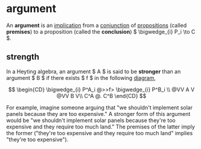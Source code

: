 # argument

<!-- prettier-ignore -->
An **argument** is an [implication](/logic/curry-howard.md) from a
[conjunction](/logic/curry-howard.md) of [propositions](/logic/proposition.md) (called **premises**)
to a proposition (called the **conclusion**) $ \bigwedge_{i} P_i \to C $.

## strength

In a Heyting algebra, an argument $ A $ is said to be **stronger** than an
argument $ B $ if there exists $ f $ in the following
[diagram](/math/category-theory/diagram.md),

$$
\begin{CD}
\bigwedge_{i} P^A_i @>>f> \bigwedge_{i} P^B_i \\
@VV A V @VV B V\\
C^A @. C^B
\end{CD}
$$

For example, imagine someone arguing that "we shouldn't implement solar panels
because they are too expensive." A stronger form of this argument would be "we
shouldn't implement solar panels because they're too expensive and they require
too much land." The premises of the latter imply the former ("they're too
expensive and they require too much land" implies "they're too expensive").
